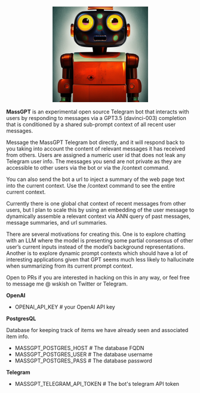 <p align="center">
<img src="https://github.com/jiggy-ai/mass-gpt/blob/main/MassGPT.jpg" alt="MassGPTBot" width=256> 
</p>

**MassGPT** is an experimental open source Telegram bot that interacts with users by responding to messages via a GPT3.5 (davinci-003) completion that is conditioned by a shared sub-prompt context of all recent user messages.

Message the MassGPT Telegram bot directly, and it will respond back to you taking into account the content of relevant messages it has received from others.  Users are assigned a numeric user id that does not leak any Telegram user info.  The messages you send are not private as they are accessible to other users via the bot or via the /context command.  

You can also send the bot a url to inject a summary of the web page text into the current context.  Use the /context command to see the entire current context. 

Currently there is one global chat context of recent messages from other users, but I plan to scale this by using an embedding of the user message to dynamically assemble a relevant context via ANN query of past messages, message summaries, and url summaries.

There are several motivations for creating this.  One is to explore chatting with an LLM where the model is presenting some partial consensus of other user’s current inputs instead of the model’s background representations.  Another is to explore dynamic prompt contexts which should have a lot of interesting applications given that GPT seems much less likely to hallucinate when summarizing from its current prompt context.

Open to PRs if you are interested in hacking on this in any way, or feel free to message me @ wskish on Twitter or Telegram.  



**OpenAI**

* OPENAI_API_KEY # your OpenAI API key


**PostgresQL** 

Database for keeping track of items we have already seen and associated item info.

- MASSGPT_POSTGRES_HOST  # The database FQDN
- MASSGPT_POSTGRES_USER  # The database username
- MASSGPT_POSTGRES_PASS  # The database password

**Telegram**
  
* MASSGPT_TELEGRAM_API_TOKEN # The bot's telegram API token



